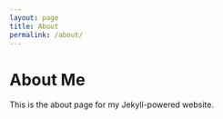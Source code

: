 ```yaml
---
layout: page
title: About
permalink: /about/
---
```


# About Me
This is the about page for my Jekyll-powered website.
